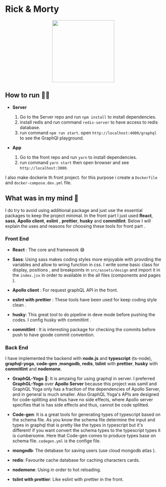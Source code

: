 # Rick & Morty 

<div style="display: flex; justify-content: center;">
<img src="https://i.ibb.co/6ZYK1ys/logo.jpg" width="200px" height="200px"/>
</div>


## How to run :running_man:

* **Server**
    1. Go to the Server repo and run `npm install` to install dependencies.
    3. install redis and run command `redis-server` to have access to redis database.
    2. run command `npm run start`. open `http://localhost:4000/graphql` to see the GraphQl playground.
    
* **App**
    1. Go to the front repo and run `yarn` to install dependencies.
    2. run command `yarn start` then open browser and see `http://localhost:3000`.

I also make dockerie th front project. for this purpose i create a `Dockerfile` and `docker-compose.dev.yml` file.



## What was in my mind :brain:

I do try to avoid using additional package and just use the essential packages to keep the project minimal. In the front part I just used **React**, **sass**, **Apollo client**, **eslint** , **prettier**, **husky** and **commitlint**. Below I will explain the uses and reasons for choosing these tools for front part .

### Front End
 
* **React** : The core and framework :sweat_smile:

* **Sass**: Using sass makes coding styles more enjoyable with providing the variables and allow to wring function in css. I write some basic class for display, positions , and breakpoints in `src/assets/design` and import it in the `index.jsx` in order to available in the all files (components and pages ).

* **Apollo client** : For request graphQL API in the front.

* **eslint with prettier** : These tools have been used for keep coding style clean .

* **husky**: This great tool to do pipeline in deve mode before pushing the codes. I config husky with commitlint .

* **commitlint** : It is interesting package for checking the commits before push to have goode commit convention.

### Back End

I have implemented the backend with **node.js** and **typescript** (ts-node), **graphql-yoga**, **code-gen** ,**mongodb**, **redis**, **tslint** with **prettier**, **husky** with **commitlint** and **nodemone**.

* **GraphQL-Yogo** :lotus_position:: It is amzaing for using graphql in server. I preferred **GraphGL-Yogo** over **Apollo Server** because this project was samll and GraphQL Yoga only has a fraction of the dependencies of Apollo Server, and in general is much smaller. Also GraphQL Yoga's APIs are designed for code-splitting and thus have no side effects, where Apollo server specifies that is has side effects and thus, cannot be code splitted.

* **Code-gen**: It is a great tools for generating types of typescript based on the schema file. As you know the schema file determine the input and types in graphql that is pretty like the types in typescript but it's different! if you want convert the schema types to the typescript types it is cumbersome. Here that Code-gen comes to produce types base on schema file. `codegen.yml` is the confige file.

* **mongodb**: The detabase for saving users (use cloud mongodb atlas ).

* **redis**: Favourite cache database for caching characters cards.

* **nodemone**: Using in order to hot reloading.

* **tslint with prettier**: Like eslint with prettier in the front.

